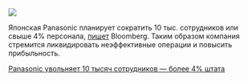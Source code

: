 <!--2025-05-10 06:28:05-->
<div class="yb">
  <div class="rss habr"><img src="https://habrastorage.org/webt/0l/dc/ov/0ldcov81swss4wq2u8eymtp10ci.jpeg" /><p>Японская Panasonic планирует сократить 10 тыс. сотрудников или свыше 4% персонала, <a href="https://www.bloomberg.com/news/articles/2025-05-09/tesla-supplier-panasonic-to-slash-10-000-jobs-in-big-overhaul" rel="noopener noreferrer nofollow">пишет</a> Bloomberg. Таким образом компания стремится ликвидировать неэффективные операции и повысить прибыльность.</p> <a... <p class="titl"><a href="https://habr.com/ru/news/908188/?utm_source=habrahabr&utm_medium=rss&utm_campaign=908188">Panasonic увольняет 10 тысяч сотрудников — более 4% штата</a></p></div>
</div>
